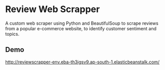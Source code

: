 
# Review Web Scrapper

A custom web scraper using Python and BeautifulSoup to scrape reviews from a popular e-commerce website, to identify customer sentiment and topics. 


## Demo

http://reviewscrapper-env.eba-th3igsv9.ap-south-1.elasticbeanstalk.com/


